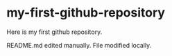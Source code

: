 # my-first-github-repository
Here is my first github repository.

README.md edited manually. File modified locally.
